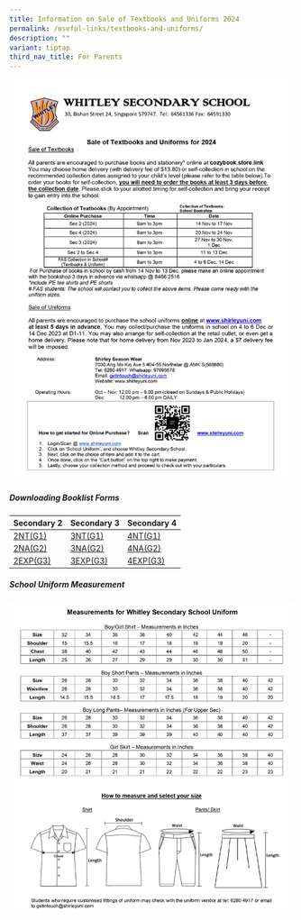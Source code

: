 ```yaml
---
title: Information on Sale of Textbooks and Uniforms 2024
permalink: /useful-links/textbooks-and-uniforms/
description: ""
variant: tiptap
third_nav_title: For Parents
---
```

![](/images/info%20on%20sale%20of%20textbooks%20and%20uniform%20for%202024%20(sec%202%20to%204)_page-0001.jpg)
##### Downloading Booklist Forms


| Secondary 2 | Secondary 3 | Secondary 4 |
| -------- | -------- | -------- |
| [2NT(G1)](/files/wss-textbook%20&%20stat%20-%202nt(g1).pdf)   | [3NT(G1)](/files/wss-textbook%20&%20stat%20-%203nt%20(g1).pdf)     | [4NT(G1)](/files/wss-textbook%20&%20stat%20-%204nt%20(g1).pdf)     |
| [2NA(G2)](/files/wss-textbook%20&%20stat%20-%202na%20(g2).pdf)   | [3NA(G2)](/files/wss-textbook%20&%20stat%20-%203na%20(g2).pdf)     | [4NA(G2)](/files/wss-textbook%20&%20stat%20-%204na%20(g2).pdf)     |
| [2EXP(G3)](/files/wss-textbook%20&%20stat%20-%202exp(g3).pdf)   | [3EXP(G3)](/files/wss-textbook%20&%20stat%20-%203exp%20(g3).pdf)     | [4EXP(G3)](/files/wss-textbook%20&%20stat%20-%204exp%20(g3).pdf) |


##### School Uniform Measurement
![](/images/info%20on%20sale%20of%20textbooks%20and%20uniform%20for%202024%20(sec%202%20to%204)_page-0003.jpg)